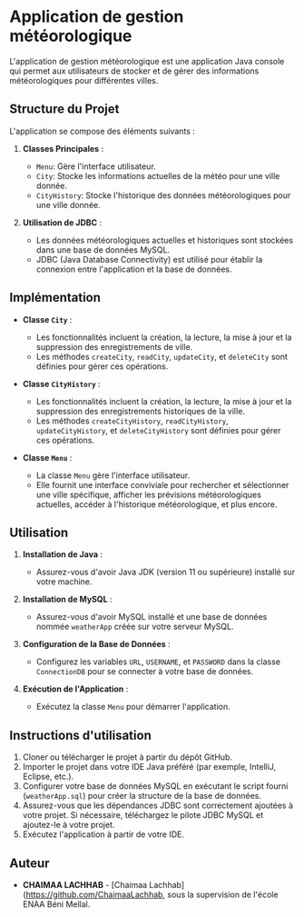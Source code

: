 # Application de gestion météorologique

L'application de gestion météorologique est une application Java console qui permet aux utilisateurs de stocker et de gérer des informations météorologiques pour différentes villes.

## Structure du Projet

L'application se compose des éléments suivants :

1. **Classes Principales** :
   - `Menu`: Gère l'interface utilisateur.
   - `City`: Stocke les informations actuelles de la météo pour une ville donnée.
   - `CityHistory`: Stocke l'historique des données météorologiques pour une ville donnée.

2. **Utilisation de JDBC** : 
   - Les données météorologiques actuelles et historiques sont stockées dans une base de données MySQL.
   - JDBC (Java Database Connectivity) est utilisé pour établir la connexion entre l'application et la base de données.

## Implémentation

- **Classe `City`** :
   - Les fonctionnalités incluent la création, la lecture, la mise à jour et la suppression des enregistrements de ville.
   - Les méthodes `createCity`, `readCity`, `updateCity`, et `deleteCity` sont définies pour gérer ces opérations.

- **Classe `CityHistory`** :
   - Les fonctionnalités incluent la création, la lecture, la mise à jour et la suppression des enregistrements historiques de la ville.
   - Les méthodes `createCityHistory`, `readCityHistory`, `updateCityHistory`, et `deleteCityHistory` sont définies pour gérer ces opérations.

- **Classe `Menu`** :
   - La classe `Menu` gère l'interface utilisateur.
   - Elle fournit une interface conviviale pour rechercher et sélectionner une ville spécifique, afficher les prévisions météorologiques actuelles, accéder à l'historique météorologique, et plus encore.

## Utilisation

1. **Installation de Java** :
   - Assurez-vous d'avoir Java JDK (version 11 ou supérieure) installé sur votre machine.

2. **Installation de MySQL** :
   - Assurez-vous d'avoir MySQL installé et une base de données nommée `weatherApp` créée sur votre serveur MySQL.

3. **Configuration de la Base de Données** :
   - Configurez les variables `URL`, `USERNAME`, et `PASSWORD` dans la classe `ConnectionDB` pour se connecter à votre base de données.

4. **Exécution de l'Application** :
   - Exécutez la classe `Menu` pour démarrer l'application.

## Instructions d'utilisation

1. Cloner ou télécharger le projet à partir du dépôt GitHub.
2. Importer le projet dans votre IDE Java préféré (par exemple, IntelliJ, Eclipse, etc.).
3. Configurer votre base de données MySQL en exécutant le script fourni (`weatherApp.sql`) pour créer la structure de la base de données.
4. Assurez-vous que les dépendances JDBC sont correctement ajoutées à votre projet. Si nécessaire, téléchargez le pilote JDBC MySQL et ajoutez-le à votre projet.
5. Exécutez l'application à partir de votre IDE.

## Auteur

- **CHAIMAA LACHHAB** - [Chaimaa Lachhab](https://github.com/ChaimaaLachhab, sous la supervision de l'école ENAA Béni Mellal.

